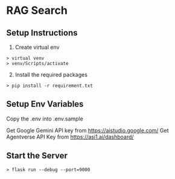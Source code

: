 # RAG Search

## Setup Instructions 
1. Create virtual env
```
> virtual venv
> venv/Scripts/activate
```
2. Install the required packages
```
> pip install -r requirement.txt
```

## Setup Env Variables
Copy the .env into .env.sample

Get Google Gemini API key from https://aistudio.google.com/
Get Agentverse API Key from https://asi1.ai/dashboard/ 


## Start the Server
```
> flask run --debug --port=9000
```
